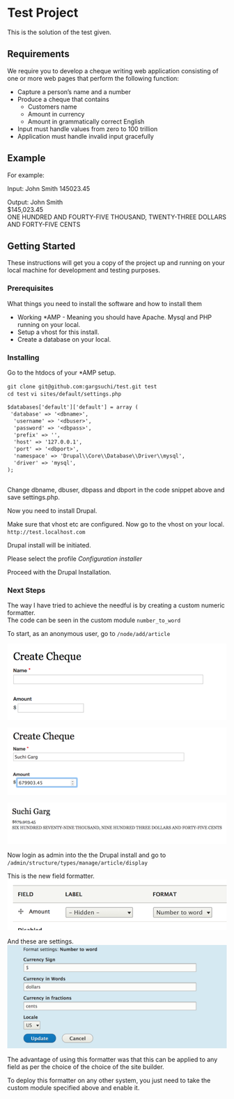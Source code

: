 # Test Project

This is the solution of the test given.

## Requirements

We require you to develop a cheque writing web application consisting of one or more web pages that perform the following function:
* Capture a person’s name and a number
* Produce a cheque that contains
    * Customers name
    * Amount in currency
    * Amount in grammatically correct English
* Input must handle values from zero to 100 trillion
* Application must handle invalid input gracefully

## Example 
For example:

Input:	John Smith
		145023.45

Output:	John Smith<br>
        $145,023.45<br>
		ONE HUNDRED AND FOURTY-FIVE THOUSAND, TWENTY-THREE DOLLARS AND FORTY-FIVE CENTS


## Getting Started

These instructions will get you a copy of the project up and running on your local machine for development and testing purposes.

### Prerequisites

What things you need to install the software and how to install them

* Working *AMP - Meaning you should have Apache. Mysql and PHP running on your
local.
* Setup a vhost for this install.
* Create a database on your local.

### Installing

Go to the htdocs of your *AMP setup.

`git clone git@github.com:gargsuchi/test.git test`<br>
`cd test`
`vi sites/default/settings.php`
 
 ```angular2html
$databases['default']['default'] = array (  
  'database' => '<dbname>',  
   'username' => '<dbuser>',  
   'password' => '<dbpass>',  
   'prefix' => '',  
   'host' => '127.0.0.1',  
   'port' => '<dbport>',  
   'namespace' => 'Drupal\\Core\\Database\\Driver\\mysql',  
   'driver' => 'mysql',  
 ); 


```
 Change dbname, dbuser, dbpass and dbport in the code snippet above
 and save settings.php.

Now you need to install Drupal. 

Make sure that vhost etc are configured. Now go to the vhost on your local.
`http://test.localhost.com`

Drupal install will be initiated.  

Please select the profile *Configuration installer*

Proceed with the Drupal Installation.

### Next Steps

The way I have tried to achieve the needful is by creating a custom numeric 
formatter.  
The code can be seen in the custom module `number_to_word` 


To start, as an anonymous user, go to `/node/add/article` 

![Enter Data](images/1.png "Screen to enter cheque.")

![Data Entered](images/2.png "Screen to enter cheque.")

![Cheque](images/3.png "Cheque Output.")

Now login as admin into the the Drupal install and go to `/admin/structure/types/manage/article/display`

This is the new field formatter.
![Formatter](images/4.png "Field Formatter.")

And these are settings.
![Cheque](images/5.png "Cheque Output.")

The advantage of using this formatter was that this can be applied to any field 
as per the choice of the choice of the site builder.

To deploy this formatter on any other system, you just need to take the custom module specified above and enable it.
